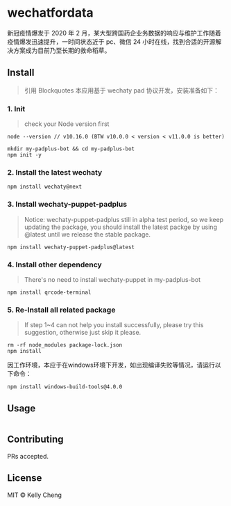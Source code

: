 # wechatfordata

新冠疫情爆发于 2020 年 2 月，某大型跨国药企业务数据的响应与维护工作随着疫情爆发迅速提升，一时间状态近于 pc、微信 24 小时在线，找到合适的开源解决方案成为目前乃至长期的救命稻草。

## Install

> 引用 Blockquotes 本应用基于 wechaty pad 协议开发，安装准备如下：

### 1. Init

> check your Node version first

```
node --version // v10.16.0 (BTW v10.0.0 < version < v11.0.0 is better)
```

```
mkdir my-padplus-bot && cd my-padplus-bot
npm init -y
```

### 2. Install the latest wechaty

```
npm install wechaty@next
```

### 3. Install wechaty-puppet-padplus

> Notice: wechaty-puppet-padplus still in alpha test period, so we keep updating the package, you should install the latest packge by using @latest until we release the stable package.

```
npm install wechaty-puppet-padplus@latest
```

### 4. Install other dependency

> There's no need to install wechaty-puppet in my-padplus-bot

```
npm install qrcode-terminal
```

### 5. Re-Install all related package

> If step 1~4 can not help you install successfully, please try this suggestion, otherwise just skip it please.

```
rm -rf node_modules package-lock.json
npm install
```
因工作环境，本应于在windows环境下开发，如出现编译失败等情况，请运行以下命令：

```
npm install windows-build-tools@4.0.0
```

## Usage

```

```

## Contributing

PRs accepted.

## License

MIT © Kelly Cheng
